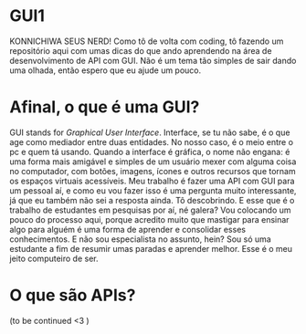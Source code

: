 # GUI1
KONNICHIWA SEUS NERD! Como tô de volta com coding, tô fazendo um repositório aqui com umas dicas do que ando aprendendo na área de desenvolvimento de API com GUI. Não é um tema tão simples de sair dando uma olhada, então espero que eu ajude um pouco. 


# Afinal, o que é uma GUI?

GUI stands for *Graphical User Interface*. Interface, se tu não sabe, é o que age como mediador entre duas entidades. No nosso caso, é o meio entre o pc e quem tá usando. Quando a interface é gráfica, o nome não engana: é uma forma mais amigável e simples de um usuário mexer com alguma coisa no computador, com botões, imagens, ícones e outros recursos que tornam os espaços virtuais acessíveis. Meu trabalho é fazer uma API com GUI para um pessoal aí, e como eu vou fazer isso é uma pergunta muito interessante, já que eu também não sei a resposta ainda. Tô descobrindo. E esse que é o trabalho de estudantes em pesquisas por aí, né galera? Vou colocando um pouco do processo aqui, porque acredito muito que mastigar para ensinar algo para alguém é uma forma de aprender e consolidar esses conhecimentos. E não sou especialista no assunto, hein? Sou só uma estudante a fim de resumir umas paradas e aprender melhor. Esse é o meu jeito computeiro de ser.

# O que são APIs?

(to be continued <3 )
